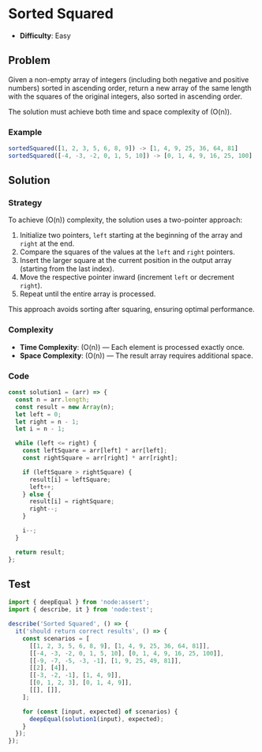 # Sorted Squared

- **Difficulty**: Easy

## Problem

Given a non-empty array of integers (including both negative and positive numbers) sorted in ascending order, return a new array of the same length with the squares of the original integers, also sorted in ascending order.

The solution must achieve both time and space complexity of \(O(n)\).

### Example

```js
sortedSquared([1, 2, 3, 5, 6, 8, 9]) -> [1, 4, 9, 25, 36, 64, 81]
sortedSquared([-4, -3, -2, 0, 1, 5, 10]) -> [0, 1, 4, 9, 16, 25, 100]
```

## Solution

### Strategy

To achieve \(O(n)\) complexity, the solution uses a two-pointer approach:

1. Initialize two pointers, `left` starting at the beginning of the array and `right` at the end.
2. Compare the squares of the values at the `left` and `right` pointers.
3. Insert the larger square at the current position in the output array (starting from the last index).
4. Move the respective pointer inward (increment `left` or decrement `right`).
5. Repeat until the entire array is processed.

This approach avoids sorting after squaring, ensuring optimal performance.

### Complexity

- **Time Complexity**: \(O(n)\) — Each element is processed exactly once.
- **Space Complexity**: \(O(n)\) — The result array requires additional space.

### Code

```js
const solution1 = (arr) => {
  const n = arr.length;
  const result = new Array(n);
  let left = 0;
  let right = n - 1;
  let i = n - 1;

  while (left <= right) {
    const leftSquare = arr[left] * arr[left];
    const rightSquare = arr[right] * arr[right];

    if (leftSquare > rightSquare) {
      result[i] = leftSquare;
      left++;
    } else {
      result[i] = rightSquare;
      right--;
    }

    i--;
  }

  return result;
};
```

## Test

```js
import { deepEqual } from 'node:assert';
import { describe, it } from 'node:test';

describe('Sorted Squared', () => {
  it('should return correct results', () => {
    const scenarios = [
      [[1, 2, 3, 5, 6, 8, 9], [1, 4, 9, 25, 36, 64, 81]],
      [[-4, -3, -2, 0, 1, 5, 10], [0, 1, 4, 9, 16, 25, 100]],
      [[-9, -7, -5, -3, -1], [1, 9, 25, 49, 81]],
      [[2], [4]],
      [[-3, -2, -1], [1, 4, 9]],
      [[0, 1, 2, 3], [0, 1, 4, 9]],
      [[], []],
    ];

    for (const [input, expected] of scenarios) {
      deepEqual(solution1(input), expected);
    }
  });
});
```
